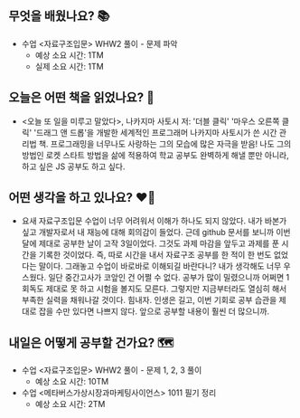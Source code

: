 ## 무엇을 배웠나요? 📚
- 수업 <자료구조입문> WHW2 풀이 - 문제 파악
    - 예상 소요 시간: 1TM
    - 실제 소요 시간: 1TM

## 오늘은 어떤 책을 읽었나요? 📖
- <오늘 또 일을 미루고 말았다>, 나카지마 사토시 저: '더블 클릭' '마우스 오른쪽 클릭' '드래그 앤 드롭'을 개발한 세계적인 프로그래머 나카지마 사토시가 쓴 시간 관리법 책. 프로그래밍을 너무나도 사랑하는 그의 모습에 많은 자극을 받음! 나도 그의 방법인 로켓 스타트 방법을 삶에 적용하여 학교 공부도 완벽하게 해낼 뿐만 아니라, 하고 싶은 JS 공부도 하고 싶다.

## 어떤 생각을 하고 있나요? ❤️‍🔥
- 요새 자료구조입문 수업이 너무 어려워서 이해가 하나도 되지 않았다. 내가 바본가 싶고 개발자로서 내 재능에 대해 회의감이 들었다. 근데 github 문서를 보니까 이번 달에 제대로 공부한 날이 고작 3일이었다. 그것도 과제 마감을 앞두고 과제를 푼 시간을 기록한 것이었다. 즉, 따로 시간을 내서 자료구조 공부를 한 적이 한 번도 없었다는 말이다. 그래놓고 수업이 바로바로 이해되길 바란다니? 내가 생각해도 너무 우스웠다. 일단 중간고사가 코앞인 건 어쩔 수 없다. 공부가 많이 밀렸으니까 어쩌면 1회독도 제대로 못 하고 시험을 볼지도 모른다. 그렇지만 지금부터라도 열심히 해서 부족한 실력을 채워나갈 것이다. 힘내자. 인생은 길고, 이번 기회로 공부 습관을 제대로 잡을 수만 있다면 나쁘지 않다. 앞으로 공부할 내용이 훨씬 더 많으니까.

## 내일은 어떻게 공부할 건가요? 🗺
- 수업 <자료구조입문> WHW2 풀이 - 문제 1, 2, 3 풀이
    - 예상 소요 시간: 10TM
- 수업 <메타버스가상시장과마케팅사이언스> 1011 필기 정리
    - 예상 소요 시간: 2TM

